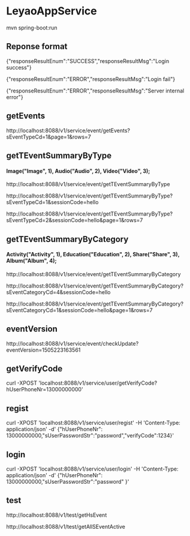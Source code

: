 # LeyaoAppService

mvn spring-boot:run


## Reponse format
{"responseResultEnum":"SUCCESS","responseResultMsg":"Login success"}

{"responseResultEnum":"ERROR","responseResultMsg":"Login fail"}

{"responseResultEnum":"ERROR","responseResultMsg":"Server internal error"}

## getEvents
http://localhost:8088/v1/service/event/getEvents?sEventTypeCd=1&page=1&rows=7

## getTEventSummaryByType
#### Image("Image", 1), Audio("Audio", 2), Video("Video", 3);
http://localhost:8088/v1/service/event/getTEventSummaryByType

http://localhost:8088/v1/service/event/getTEventSummaryByType?sEventTypeCd=1&sessionCode=hello

http://localhost:8088/v1/service/event/getTEventSummaryByType?sEventTypeCd=2&sessionCode=hello&page=1&rows=7

## getTEventSummaryByCategory
#### Activity("Activity", 1), Education("Education", 2), Share("Share", 3), Album("Album", 4);
http://localhost:8088/v1/service/event/getTEventSummaryByCategory

http://localhost:8088/v1/service/event/getTEventSummaryByCategory?sEventCategoryCd=4&sessionCode=hello

http://localhost:8088/v1/service/event/getTEventSummaryByCategory?sEventCategoryCd=1&sessionCode=hello&page=1&rows=7

## eventVersion
http://localhost:8088/v1/service/event/checkUpdate?eventVersion=1505223163561


## getVerifyCode
curl -XPOST 'localhost:8088/v1/service/user/getVerifyCode?hUserPhoneNr=13000000000'

## regist
curl -XPOST 'localhost:8088/v1/service/user/regist' -H 'Content-Type: application/json' -d' {"hUserPhoneNr": 13000000000,"sUserPasswordStr":"password","verifyCode":1234}'

## login
curl -XPOST 'localhost:8088/v1/service/user/login' -H 'Content-Type: application/json' -d' {"hUserPhoneNr": 13000000000,"sUserPasswordStr":"password" }'

## test
http://localhost:8088/v1/test/getHsEvent

http://localhost:8088/v1/test/getAllSEventActive